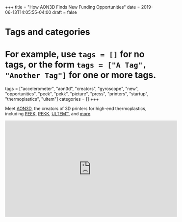 +++
title = "How AON3D Finds New Funding Opportunities"
date = 2019-06-13T14:05:55-04:00
draft = false

# Tags and categories
# For example, use `tags = []` for no tags, or the form `tags = ["A Tag", "Another Tag"]` for one or more tags.
tags = ["accelerometer", "aon3d", "creators", "gyroscope", "new", "opportunities", "peek", "pekk", "picture", "press", "printers", "startup", "thermoplastics", "ultem"]
categories = []
+++

Meet [AON3D](https://www.aon3d.com), the creators of 3D printers for high-end thermoplastics, including [PEEK](https://www.aon3d.com/3d-printing-peek/), [PEKK](https://www.aon3d.com/3d-printing-pekk/), [ULTEM™](https://www.aon3d.com/3d-printing-ultem-9085/), and [more](https://www.aon3d.com/3d-printing-peek-pekk-ultem-webinar/).

<iframe width="560" height="315" src="https://www.youtube.com/embed/71RJx-H51GY" frameborder="0" allow="accelerometer; autoplay; encrypted-media; gyroscope; picture-in-picture" allowfullscreen></iframe>
